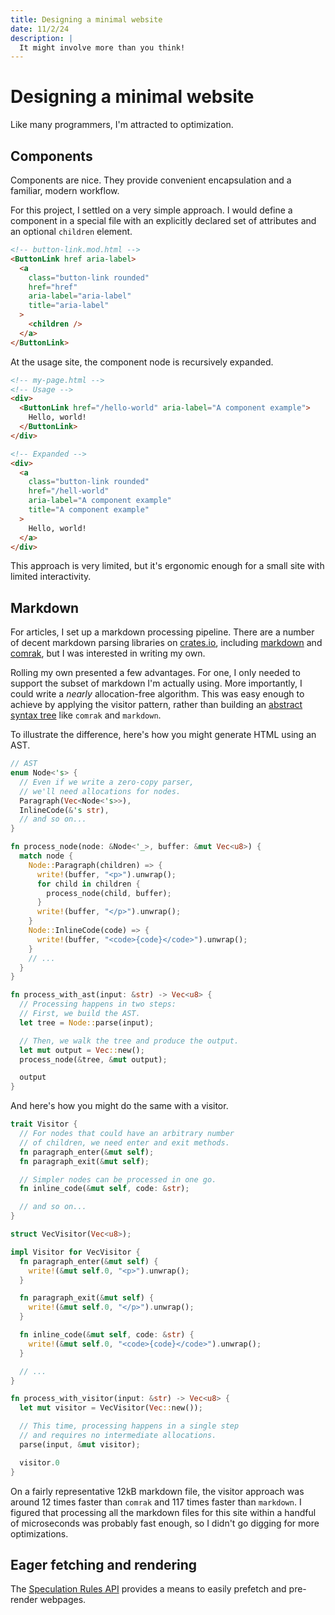 ```yaml
---
title: Designing a minimal website
date: 11/2/24
description: |
  It might involve more than you think!
---
```


# Designing a minimal website

Like many programmers, I'm attracted to optimization.

## Components

Components are nice. They provide convenient encapsulation and
a familiar, modern workflow.

For this project, I settled on a very simple approach.
I would define a component in a special file with an
explicitly declared set of attributes and an optional
`children` element.

```html
<!-- button-link.mod.html -->
<ButtonLink href aria-label>
  <a
    class="button-link rounded"
    href="href"
    aria-label="aria-label"
    title="aria-label"
  >
    <children />
  </a>
</ButtonLink>
```

At the usage site, the component node is recursively expanded.

```html
<!-- my-page.html -->
<!-- Usage -->
<div>
  <ButtonLink href="/hello-world" aria-label="A component example">
    Hello, world!
  </ButtonLink>
</div>

<!-- Expanded -->
<div>
  <a
    class="button-link rounded"
    href="/hell-world"
    aria-label="A component example"
    title="A component example"
  >
    Hello, world!
  </a>
</div>
```

This approach is very limited, but it's ergonomic
enough for a small site with limited interactivity.

## Markdown

For articles, I set up a markdown processing pipeline.
There are a number of decent markdown parsing libraries
on [crates.io](https://crates.io), including [markdown](https://crates.io/crates/markdown)
and [comrak](https://crates.io/crates/comrak), but I was interested
in writing my own.

Rolling my own presented a few advantages. For one, I only
needed to support the subset of markdown I'm actually using.
More importantly, I could write a _nearly_ allocation-free algorithm.
This was easy enough to achieve by applying the visitor pattern,
rather than building an [abstract syntax tree](https://en.wikipedia.org/wiki/Abstract_syntax_tree)
like `comrak` and `markdown`.

To illustrate the difference, here's how you might
generate HTML using an AST.

```rs
// AST
enum Node<'s> {
  // Even if we write a zero-copy parser,
  // we'll need allocations for nodes.
  Paragraph(Vec<Node<'s>>),
  InlineCode(&'s str),
  // and so on...
}

fn process_node(node: &Node<'_>, buffer: &mut Vec<u8>) {
  match node {
    Node::Paragraph(children) => {
      write!(buffer, "<p>").unwrap();
      for child in children {
        process_node(child, buffer);
      }
      write!(buffer, "</p>").unwrap();
    }
    Node::InlineCode(code) => {
      write!(buffer, "<code>{code}</code>").unwrap();
    }
    // ...
  }
}

fn process_with_ast(input: &str) -> Vec<u8> {
  // Processing happens in two steps:
  // First, we build the AST.
  let tree = Node::parse(input);

  // Then, we walk the tree and produce the output.
  let mut output = Vec::new();
  process_node(&tree, &mut output);

  output
}
```

And here's how you might do the same with a visitor.

```rs
trait Visitor {
  // For nodes that could have an arbitrary number
  // of children, we need enter and exit methods.
  fn paragraph_enter(&mut self);
  fn paragraph_exit(&mut self);

  // Simpler nodes can be processed in one go.
  fn inline_code(&mut self, code: &str);

  // and so on...
}

struct VecVisitor(Vec<u8>);

impl Visitor for VecVisitor {
  fn paragraph_enter(&mut self) {
    write!(&mut self.0, "<p>").unwrap();
  }

  fn paragraph_exit(&mut self) {
    write!(&mut self.0, "</p>").unwrap();
  }

  fn inline_code(&mut self, code: &str) {
    write!(&mut self.0, "<code>{code}</code>").unwrap();
  }

  // ...
}

fn process_with_visitor(input: &str) -> Vec<u8> {
  let mut visitor = VecVisitor(Vec::new());

  // This time, processing happens in a single step
  // and requires no intermediate allocations.
  parse(input, &mut visitor);

  visitor.0
}
```

On a fairly representative 12kB markdown file, the visitor approach was
around 12 times faster than `comrak`
and 117 times faster than `markdown`. I figured that processing
all the markdown files for this site within a handful of microseconds
was probably fast enough, so I didn't go digging for more optimizations.

## Eager fetching and rendering

The [Speculation Rules API](https://developer.mozilla.org/en-US/docs/Web/API/Speculation_Rules_API)
provides a means to easily prefetch and pre-render webpages.
